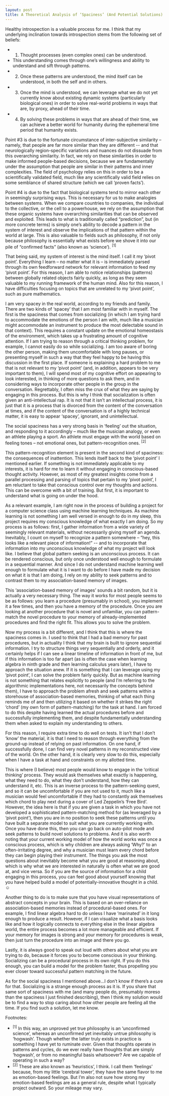 ```yaml
---
layout: post
title: A Theoretical Analysis of ‘Spaciness’ (And Potential Solutions)
---
```


Healthy introspection is a valuable process for me. I think that my underlying inclination towards introspection stems from the following set of beliefs:
+	1. Thought processes (even complex ones) can be understood.
+	This understanding comes through one’s willingness and ability to understand and sift through patterns.
+	2. Once these patterns are understood, the mind itself can be understood, in both the self and in others.
+	3. Once the mind is understood, we can leverage what we do not yet currently know about existing dynamic systems (particularly biological ones) in order to solve real-world problems in ways that are, by proxy, ahead of their time.
+	4. By solving these problems in ways that are ahead of their time, we can achieve a better world for humanity during the ephemeral time period that humanity exists.

Point #3 is due to the fortunate circumstance of inter-subjective similarity – namely, that people are far more similar than they are different -- and that neurologically region-specific variations and nuances do not dissuade from this overarching similarity. In fact, we rely on these similarities in order to make informed people-based decisions, because we are fundamentally under the assumption that people are similar in their patterns and inner complexities. The field of psychology relies on this in order to be a scientifically validated field, much like any scientifically valid field relies on some semblance of shared structure (which we call ‘proven facts’).

Point #4 is due to the fact that biological systems tend to mirror each other in seemingly surprising ways. This is necessary for us to make analogies between systems. When we compare countries to companies, the individual to the collective, or the cell to a powerhouse, we rely on the assumption that these organic systems have overarching similarities that can be observed and exploited. This leads to what is traditionally called “prediction”, but (in more concrete terms) is simply one’s ability to decode a pattern in the system of interest and observe the implications of that pattern within the world at large. This is also valuable to fields such as philosophy, if not only because philosophy is essentially what exists before we shove it into our pile of “confirmed facts” (also known as ‘science’). <sup>[1]</sup>

That being said, my system of interest is the mind itself. I call it my ‘pivot point’. Everything I learn – no matter what it is – is immediately parsed through its own feedforward network for relevant information to feed my ‘pivot point’. For this reason, I am able to notice relationships (patterns) between globally related objects fairly quickly, as long as they seem valuable to my running framework of the human mind. Also for this reason, I have difficulties focusing on topics that are unrelated to my ‘pivot point’, such as pure mathematics.

I am very spacey in the real world, according to my friends and family. There are two kinds of ‘spacey’ that I am most familiar with in myself. The first is the spaciness that comes from socializing (in which I am trying hard to accommodate the emotions of the person I am with, much like a musician might accommodate an instrument to produce the most delectable sound in that context). This requires a constant update on the emotional homeostasis of the environment, which takes up a frustrating amount of cognitive attention. If I am trying to reason through a critical thinking problem, for example, I cannot easily do so while socializing. I am too aware of boring the other person, making them uncomfortable with long pauses, or presenting myself in such a way that they feel happy to be having this discussion in the first place. If someone is explaining a hard problem to me that is not relevant to my ‘pivot point’ (and, in addition, appears to be very important to them), I will spend most of my cognitive effort on appearing to look interested, in thinking of more questions to ask them, and in considering ways to incorporate other people in the group in the conversation. Regrettably, I often miss the crux of what they are saying by engaging in this process. But this is why I think that socialization is often given an anti-intellectual rap. It is not that it isn’t an intellectual process, it is just that it is a process that is divorced from the content of the conversation at times, and if the content of the conversation is of a highly technical matter, it is easy to appear ‘spacey’, ignorant, and unintellectual.

The social spaciness has a very strong basis in ‘feeling’ out the situation, and responding to it accordingly – much like the musician analogy, or even an athlete playing a sport. An athlete must engage with the world based on feeling tones – not emotional ones, but pattern-recognition ones. <sup>[2]</sup>

This pattern-recognition element is present in the second kind of spaciness: the consequences of inattention. This lends itself back to the ‘pivot point’ I mentioned earlier. If something is not immediately applicable to my interests, it is hard for me to learn it without engaging in conscious-based thought activity. However, as most of my greatest insights come from a parallel processing and parsing of topics that pertain to my ‘pivot point’, I am reluctant to take that conscious control over my thoughts and actions. This can be overcome with a bit of training. But first, it is important to understand what is going on under the hood.

As a relevant example, I am right now in the process of building a project for a computer science class using machine learning techniques. As machine learning is not something I am well versed in enough to do in my sleep, this project requires my conscious knowledge of what exactly I am doing. So my process is as follows: first, I gather information from a wide variety of seemingly relevant materials, without necessarily giving myself an agenda. Inevitably, I count on myself to recognize a pattern somewhere – “hey, this looks like a relevant piece of information!” -- and to incorporate that information into my unconscious knowledge of what my project will look like. I believe that global pattern seeking is an unconscious process. It can be rendered conscious, but only once understood well enough to formulate in a sequential manner. And since I do not understand machine learning well enough to formulate what it is I want to do before I have made my decision on what it is that I am doing, I rely on my ability to seek patterns and to contrast them to my association-based memory of images.

This ‘association-based memory of images’ sounds a bit random, but it is actually a very necessary thing. The way it works for most people seems to be as follows: you learn a procedure (presumably in school), you implement it a few times, and then you have a memory of the procedure. Once you are looking at another procedure that is novel and unfamiliar, you can pattern-match the novel procedure to your memory of already-implemented procedures and find the right fit. This allows you to solve the problem.

Now my process is a bit different, and I think that this is where the spaciness comes in. I used to think that I had a bad memory for past procedures, but in actuality I think that my brain is built to ignore sequential information. I try to structure things very sequentially and orderly, and it certainly helps if I can see a linear timeline of information in front of me, but if this information is too far apart (as is often the case when learning algebra in ninth grade and then learning calculus years later), I have to approach the situation anew. If it is something that I can leverage using my ‘pivot point’, I can solve the problem fairly quickly. But as machine learning is not something that relates explicitly to people (and I’m referring to the algorithmic implementations here, not necessarily the concepts behind them), I have to approach the problem afresh and seek patterns within a storehouse of association-based memories, thinking of what each thing reminds me of and then utilizing it based on whether it strikes the right ‘chord’ (my own form of pattern-matching) for the task at hand. I am forced to do this despite having learned the actual procedures before and successfully implementing them, and despite fundamentally understanding them when asked to explain my understanding to others.

For this reason, I require extra time to do well on tests. It isn’t that I don’t ‘know’ the material, it is that I need to reason through everything from the ground-up instead of relying on past information. On one hand, if successfully done, I can find very novel patterns in my reconstructed view of the world. On the other hand, it is clearly very slow to do this, especially when I have a task at hand and constraints on my allotted time.

This is where (I believe) most people would know to engage in the ‘critical thinking’ process. They would ask themselves what exactly is happening, what they need to do, what they don’t understand, how they can understand it, etc. This is an inverse process to the pattern-seeking quest, and so it can be uncomfortable if you are not used to it, much like a musician would feel uncomfortable if they had to constantly ask themselves which chord to play next during a cover of Led Zeppelin’s ‘Free Bird’. However, the idea here is that if you are given a task in which you have not developed a sophisticated pattern-matching method for (as leveraged by a ‘pivot point’), then you are in no position to seek these patterns until you have built a separate model to suit what you are currently working with. Once you have done this, then you can go back on auto-pilot mode and seek patterns to build novel solutions to problems. And it is also worth noting that your current working model of how the world works was once a conscious process, which is why children are always asking ‘Why?’ to an often-irritating degree, and why a musician must learn every chord before they can begin playing their instrument. The things you ask the most questions about inevitably become what you are good at reasoning about, which is why what we are interested in naturally is often what we are good at, and vice versa. So if you are the source of information for a child engaging in this process, you can feel good about yourself knowing that you have helped build a model of potentially-innovative thought in a child. ☺

Another thing to do is to make sure that you have visual representations of abstract concepts in your brain. This is based on an over-reliance on association-based memories instead of procedural-based ones. For example, I find linear algebra hard to do unless I have ‘marinated’ in it long enough to produce a result. However, if I can visualize what a basis looks like and how it logically connects to everything else in the linear algebra world, the entire process becomes a lot more manageable and efficient. If your memory for images is strong and your memory for procedures is weak, then just turn the procedure into an image and there you go. 

Lastly, it is always good to speak out loud with others about what you are trying to do, because it forces you to become conscious in your thinking. Socializing can be a procedural process in its own right. If you do this enough, you can build a model for the problem faster, thus propelling you ever closer toward successful pattern matching in the future.

As for the social spaciness I mentioned above…I don’t know if there’s a cure for that. Socializing is a strange enough process as it is. If you share that same sort of spaciness with me (and many people do, presumably moreso than the spaciness I just finished describing), then I think my solution would be to find a way to stop caring about how other people are feeling all the time. If you find such a solution, let me know.

Footnotes:
+ <sup>[1]</sup> In this way, an unproved yet true philosophy is an ‘unconfirmed science’, whereas an unconfirmed yet inevitably untrue philosophy is ‘hogwash’. Though whether the latter truly exists in practice is something I have yet to ruminate over. Given that thoughts operate in patterns and cycles, do we ever really have thoughts that are simply ‘hogwash’, or from no meaningful basis whatsoever? Are we capable of operating in such a way?
+ <sup>[2]</sup> These are also known as ‘heuristics’, I think. I call them ‘feelings’ because, from my little ‘cerebral tower’, they have the same flavor to me as emotion-based feelings. But I’m also not sure how strong my emotion-based feelings are as a general rule, despite what I typically project outward. So your mileage may vary.
